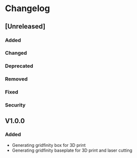 # Changelog

## [Unreleased]

### Added
### Changed
### Deprecated
### Removed
### Fixed
### Security

## V1.0.0

### Added
- Generating gridfinity box for 3D print
- Generating gridfinity baseplate for 3D print and laser cutting
